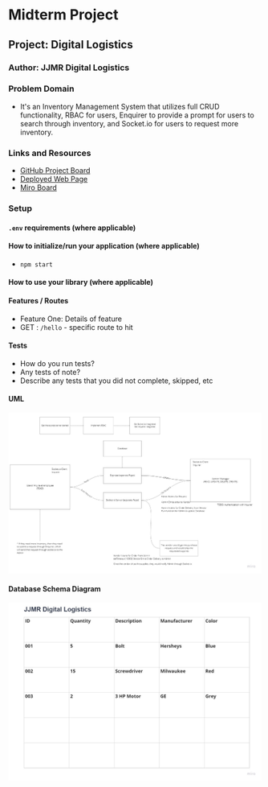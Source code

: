 # Midterm Project

## Project: Digital Logistics

### Author: JJMR Digital Logistics

### Problem Domain  

* It's an Inventory Management System that utilizes full CRUD functionality, RBAC for users, Enquirer to provide a prompt for users to search through inventory, and Socket.io for users to request more inventory.

### Links and Resources

- [GitHub Project Board](https://github.com/orgs/JJMR-Digital-Logistics/projects/1) 
- [Deployed Web Page](https://jjmr-socket.onrender.com)
- [Miro Board](https://miro.com/app/board/uXjVMetNjHk=/)

### Setup

#### `.env` requirements (where applicable)

#### How to initialize/run your application (where applicable)

- `npm start`

#### How to use your library (where applicable)

#### Features / Routes

- Feature One: Details of feature
- GET : `/hello` - specific route to hit

#### Tests

- How do you run tests?
- Any tests of note?
- Describe any tests that you did not complete, skipped, etc

#### UML

![UML](./Assets/401-Midterm-Project.jpg)

#### Database Schema Diagram

![Database Schema Diagram](./Assets/Database%20Schema%20Diagram.jpg)
